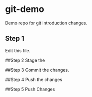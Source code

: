 # git-demo
Demo repo for git introduction
changes.

## Step 1
Edit this file.

##Step 2
Stage the 

##Step 3
Commit the changes.

##Step 4
Push the changes

##Step 5
Push Changes